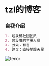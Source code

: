 # tzl的博客
### 自我介绍
```markdown
1. 垃圾桶社团团员
2. 垃圾堆的主要人员
3. 分类：有害
4. 建议：直接地爆天星
```
![tenor](https://qgt-style.oss-cn-hangzhou.aliyuncs.com/newcoursep4/g1/g1-2-2/tenor.gif)
